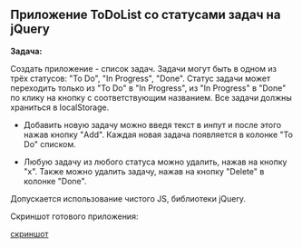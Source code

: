 ## Приложение ToDoList со статусами задач на jQuery

**Задача:**

Создать приложение - список задач. Задачи могут быть в одном из трёх статусов: "To Do", "In Progress", "Done". Статус задачи может переходить только из "To Do" в "In Progress", из "In Progress" в "Done" по клику на кнопку с соответствующим названием. Все задачи должны храниться в localStorage.

* Добавить новую задачу можно введя текст в инпут и после этого нажав кнопку "Add". Каждая новая задача появляется в колонке "To Do" списком.

* Любую задачу из любого статуса можно удалить, нажав на кнопку "х". Также можно удалить задачу, нажав на кнопку "Delete" в колонке "Done".


Допускается использование чистого JS, библиотеки jQuery.

Скриншот готового приложения:

[скриншот](https://prnt.sc/uOGDdw8TQO--)
